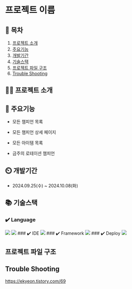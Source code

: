 # 프로젝트 이름

## 📖 목차

1. [프로젝트 소개](#프로젝트-소개)
2. [주요기능](#주요기능)
3. [개발기간](#개발기간)
4. [기술스택](#기술스택)
5. [프로젝트 파일 구조](#프로젝트-파일-구조)
6. [Trouble Shooting](#trouble-shooting)

## 👨‍🏫 프로젝트 소개

## 💜 주요기능

- 모든 챔피언 목록

- 모든 챔피언 상세 페이지

- 모든 아이템 목록

- 금주의 로테이션 챔피언

## ⏲️ 개발기간

- 2024.09.25(수) ~ 2024.10.08(화)

## 📚️ 기술스택

### ✔️ Language
<img src="https://img.shields.io/badge/javascript-F7DF1E?style=for-the-badge&logo=javascript&logoColor=black">
<img src="https://img.shields.io/badge/typescript-3178C6?style=for-the-badge&logo=typescript&logoColor=black">
### ✔️ IDE
<img src="https://img.shields.io/badge/VSCODE-007ACC?style=for-the-badge&logo=visualstudiocode&logoColor=white">
### ✔️ Framework
<img src="https://img.shields.io/badge/nextdotjs-000000?style=for-the-badge&logo=nextdotjs&logoColor=white">
### ✔️ Deploy
<img src="https://img.shields.io/badge/vercel-000000?style=for-the-badge&logo=vercel&logoColor=white">

## 프로젝트 파일 구조

## Trouble Shooting
https://ekyeon.tistory.com/69
